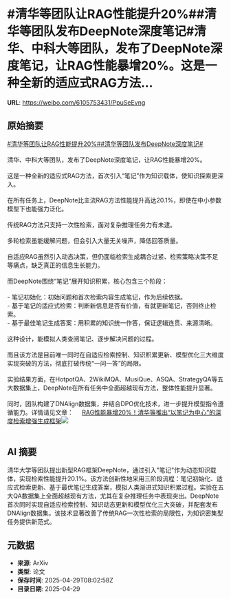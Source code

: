 # #清华等团队让RAG性能提升20%##清华等团队发布DeepNote深度笔记#清华、中科大等团队，发布了DeepNote深度笔记，让RAG性能暴增20%。这是一种全新的适应式RAG方法...

**URL**: https://weibo.com/6105753431/PpuSeEvng

## 原始摘要

<a href="https://m.weibo.cn/search?containerid=231522type%3D1%26t%3D10%26q%3D%23%E6%B8%85%E5%8D%8E%E7%AD%89%E5%9B%A2%E9%98%9F%E8%AE%A9RAG%E6%80%A7%E8%83%BD%E6%8F%90%E5%8D%8720%25%23&amp;extparam=%23%E6%B8%85%E5%8D%8E%E7%AD%89%E5%9B%A2%E9%98%9F%E8%AE%A9RAG%E6%80%A7%E8%83%BD%E6%8F%90%E5%8D%8720%25%23" data-hide=""><span class="surl-text">#清华等团队让RAG性能提升20%#</span></a><a href="https://m.weibo.cn/search?containerid=231522type%3D1%26t%3D10%26q%3D%23%E6%B8%85%E5%8D%8E%E7%AD%89%E5%9B%A2%E9%98%9F%E5%8F%91%E5%B8%83DeepNote%E6%B7%B1%E5%BA%A6%E7%AC%94%E8%AE%B0%23&amp;extparam=%23%E6%B8%85%E5%8D%8E%E7%AD%89%E5%9B%A2%E9%98%9F%E5%8F%91%E5%B8%83DeepNote%E6%B7%B1%E5%BA%A6%E7%AC%94%E8%AE%B0%23" data-hide=""><span class="surl-text">#清华等团队发布DeepNote深度笔记#</span></a><br><br>清华、中科大等团队，发布了DeepNote深度笔记，让RAG性能暴增20%。<br><br>这是一种全新的适应式RAG方法，首次引入“笔记”作为知识载体，使知识探索更深入。<br><br>在所有任务上，DeepNote比主流RAG方法性能提升高达20.1%，即使在中小参数模型下也能强力泛化。<br><br>传统RAG方法只支持一次性检索，面对复杂推理任务力有未逮。<br><br>多轮检索虽能缓解问题，但会引入大量无关噪声，降低回答质量。<br><br>自适应RAG虽然引入动态决策，但仍面临检索生成耦合过紧、检索策略决策不足等痛点，缺乏真正的信息生长能力。<br><br>而DeepNote围绕“笔记”展开知识积累，核心包含三个阶段：<br><br>- 笔记初始化：初始问题和首次检索内容生成笔记，作为后续依据。<br>- 基于笔记的适应式检索：判断新信息是否有价值，有就更新笔记，否则终止检索。<br>- 基于最佳笔记生成答案：用积累的知识统一作答，保证逻辑连贯、来源清晰。<br><br>这种设计，能模拟人类查阅笔记、逐步解决问题的过程。<br><br>而且该方法是目前唯一同时在自适应检索控制、知识积累更新、模型优化三大维度实现突破的方法，彻底打破传统“一问一答”的局限。<br><br>实验结果方面，在HotpotQA、2WikiMQA、MusiQue、ASQA、StrategyQA等五大数据集上，DeepNote在所有任务中全面超越现有方法，整体性能提升显著。<br><br>同时，团队构建了DNAlign数据集，并结合DPO优化技术，进一步提升模型指令遵循能力。详情请见文章： <a href="https://weibo.com/ttarticle/p/show?id=2309405160768827162768" data-hide=""><span class="url-icon"><img style="width: 1rem;height: 1rem" src="https://h5.sinaimg.cn/upload/2015/09/25/3/timeline_card_small_article_default.png" referrerpolicy="no-referrer"></span><span class="surl-text">RAG性能暴增20%！清华等推出“以笔记为中心”的深度检索增强生成框架</span></a><img style="" src="https://tvax4.sinaimg.cn/large/006Fd7o3gy1i0xi4m4qwsj30ka0bface.jpg" referrerpolicy="no-referrer"><br><br>

## AI 摘要

清华大学等团队提出新型RAG框架DeepNote，通过引入"笔记"作为动态知识载体，实现检索性能提升20.1%。该方法创新性地采用三阶段流程：笔记初始化、适应式检索更新、基于最优笔记生成答案，模拟人类渐进式知识积累过程。实验在五大QA数据集上全面超越现有方法，尤其在复杂推理任务中表现突出。DeepNote首次同时实现自适应检索控制、知识动态更新和模型优化三大突破，并配套发布DNAlign数据集。该技术显著改善了传统RAG一次性检索的局限性，为知识密集型任务提供新范式。

## 元数据

- **来源**: ArXiv
- **类型**: 论文
- **保存时间**: 2025-04-29T08:02:58Z
- **目录日期**: 2025-04-29
